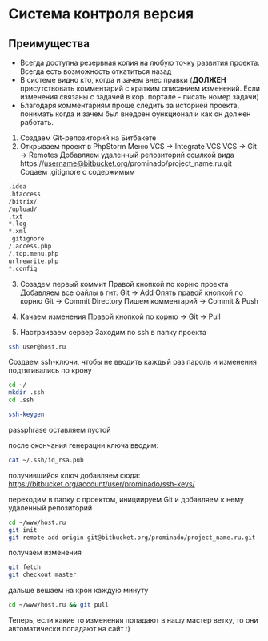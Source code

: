 # Система контроля версия

## Преимущества
- Всегда доступна резервная копия на любую точку развития проекта. Всегда есть возможность откатиться назад
- В системе видно кто, когда и зачем внес правки (**ДОЛЖЕН** присутствовать комментарий с кратким описанием изменений. Если изменения связаны с задачей в кор. портале - писать номер задачи)
- Благодаря комментариям проще следить за историей проекта, понимать когда и зачем был внедрен функционал и как он должен работать.

1. Создаем Git-репозиторий на Битбакете
2. Открываем проект в PhpStorm
Меню VCS -> Integrate VCS
VCS -> Git -> Remotes Добавляем удаленный репозиторий ссылкой вида https://username@bitbucket.org/prominado/project_name.ru.git
Содаем .gitignore с содержимым
````bash
.idea
.htaccess
/bitrix/
/upload/
.txt
*.log
*.xml
.gitignore
/.access.php
/.top.menu.php
urlrewrite.php
*.config
````

3. Созадем первый коммит
Правой кнопкой по корню проекта
Добавляем все файлы в гит: Git -> Add
Опять правой кнопкой по корню Git -> Commit Directory
Пишем комментарий -> Commit & Push

4. Качаем изменения
Правой кнопкой по корню -> Git -> Pull

5. Настраиваем сервер
Заходим по ssh в папку проекта
````bash
ssh user@host.ru
````

Создаем ssh-ключи, чтобы не вводить каждый раз пароль и изменения подтягивались по крону
````bash
cd ~/
mkdir .ssh
cd .ssh

ssh-keygen
````

passphrase оставляем пустой

после окончания генерации ключа вводим:

````bash
cat ~/.ssh/id_rsa.pub
````

получившийся ключ добавляем сюда: https://bitbucket.org/account/user/prominado/ssh-keys/

переходим в папку с проектом, инициируем Git и добавляем к нему удаленный репозиторий
````bash
cd ~/www/host.ru
git init
git remote add origin git@bitbucket.org/prominado/project_name.ru.git
````

получаем изменения
````bash
git fetch
git checkout master
````

дальше вешаем на крон каждую минуту
````bash
cd ~/www/host.ru && git pull
````

Теперь, если какие то изменения попадают в нашу мастер ветку, то они автоматически попадают на сайт :)
